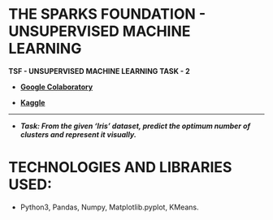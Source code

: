 # THE SPARKS FOUNDATION - UNSUPERVISED MACHINE LEARNING

**TSF - UNSUPERVISED MACHINE LEARNING TASK - 2**
 
 - **[Google Colaboratory](https://github.com/Amey-Thakur/TSF-UNSUPERVISED-MACHINE-LEARNING/blob/main/TSF_INTERNSHIP_TASK_2_UNSUPERVISED_LEARNING.ipynb)**
 
 - **[Kaggle](https://www.kaggle.com/ameythakur20/tsf-internship-task-2-unsupervised-learning)**

---

 - **_Task: From the given ‘Iris’ dataset, predict the optimum number of clusters and represent it visually._**

# TECHNOLOGIES AND LIBRARIES USED:
 - Python3, Pandas, Numpy, Matplotlib.pyplot, KMeans.
